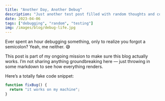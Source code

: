 ```yaml
---
title: "Another Day, Another Debug"
description: "Just another test post filled with random thoughts and code chaos."
date: 2023-04-06
tags: ["debugging", "random", "testing"]
img: /images/blog/debug-life.jpg
---
```


Ever spent an hour debugging something, only to realize you forgot a semicolon? Yeah, me neither. 😅

This post is part of my ongoing mission to make sure this blog actually works. I’m not sharing anything groundbreaking here — just throwing in some markdown to see how everything renders.

Here’s a totally fake code snippet:

```js
function fixBug() {
  return "it works on my machine";
}
```
